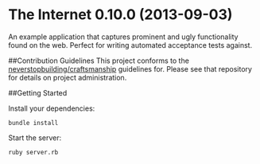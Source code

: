 # The Internet 0.10.0 (2013-09-03)

An example application that captures prominent and ugly functionality found on the web. Perfect for writing automated acceptance tests against.

##Contribution Guidelines
This project conforms to the [neverstopbuilding/craftsmanship](https://github.com/neverstopbuilding/craftsmanship) guidelines for. Please see that repository for details on project administration.

##Getting Started

Install your dependencies:

    bundle install
    
Start the server:

    ruby server.rb


